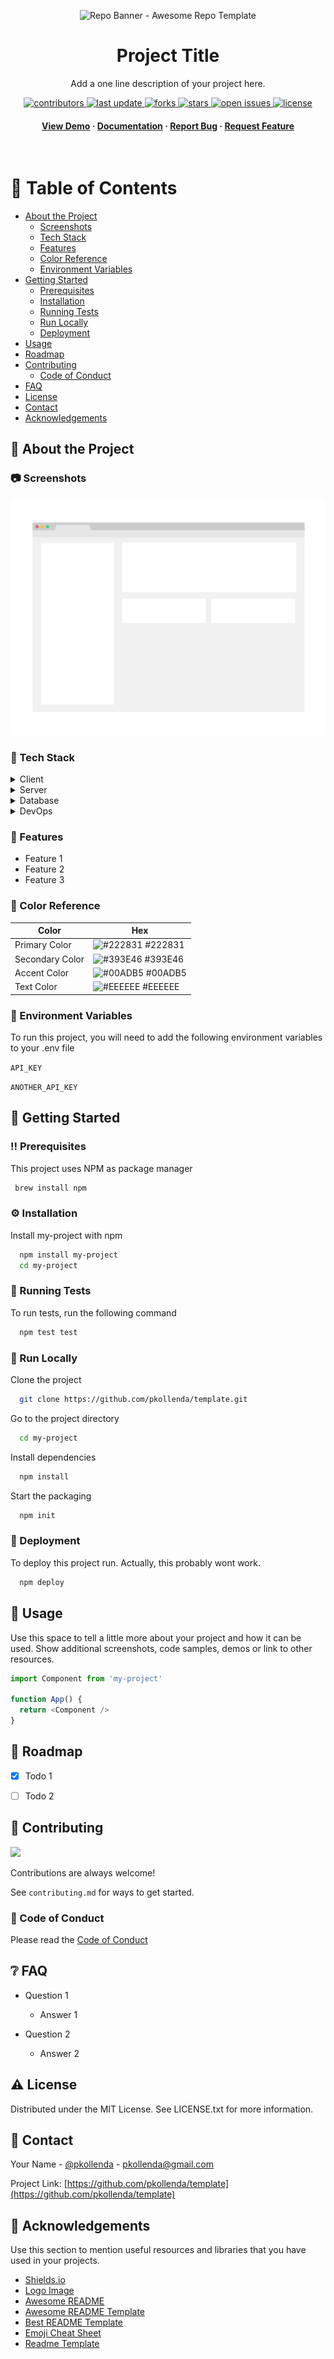 <!-- 
To adjust this template to your needs, search and replace 'template' 
with the real repository name and adjust other fields as needed.
-->

<div align="center">

  <img height=350 alt="Repo Banner - Awesome Repo Template" src="https://capsule-render.vercel.app/api?type=waving&color=c4a2bd&height=300&section=header&text=Project%20Title&fontSize=70&fontColor=ffffff&animation=fadeIn&fontAlignY=38&desc=Easily%20setup%20your%20next%20repo!&descAlignY=60&descAlign=50"></img></a>
  <!-- <img src="assets/logo.png" alt="logo" width="200" height="auto" /> -->
  <h1>Project Title</h1>
  
  <p> Add a one line description of your project here.
  </p>
  
  
<!-- Badges -->
<p>
  <a href="https://github.com/pkollenda/template/graphs/contributors">
    <img src="https://img.shields.io/github/contributors/pkollenda/template" alt="contributors" />
  </a>
  <a href="">
    <img src="https://img.shields.io/github/last-commit/pkollenda/template" alt="last update" />
  </a>
  <a href="https://github.com/pkollenda/template/network/members">
    <img src="https://img.shields.io/github/forks/pkollenda/template" alt="forks" />
  </a>
  <a href="https://github.com/pkollenda/template/stargazers">
    <img src="https://img.shields.io/github/stars/pkollenda/template" alt="stars" />
  </a>
  <a href="https://github.com/pkollenda/template/issues/">
    <img src="https://img.shields.io/github/issues/pkollenda/template" alt="open issues" />
  </a>
  <a href="https://github.com/pkollenda/template/blob/master/LICENSE">
    <img src="https://img.shields.io/github/license/pkollenda/template.svg" alt="license" />
  </a>
</p>
   
<h4>
    <a href="https://github.com/pkollenda/template/">View Demo</a>
  <span> · </span>
    <a href="https://github.com/pkollenda/template">Documentation</a>
  <span> · </span>
    <a href="https://github.com/pkollenda/template/issues/">Report Bug</a>
  <span> · </span>
    <a href="https://github.com/pkollenda/template/issues/">Request Feature</a>
  </h4>
</div>

<br />

<!-- Table of Contents -->
# :notebook_with_decorative_cover: Table of Contents

- [About the Project](#star2-about-the-project)
  * [Screenshots](#camera-screenshots)
  * [Tech Stack](#space_invader-tech-stack)
  * [Features](#dart-features)
  * [Color Reference](#art-color-reference)
  * [Environment Variables](#key-environment-variables)
- [Getting Started](#toolbox-getting-started)
  * [Prerequisites](#bangbang-prerequisites)
  * [Installation](#gear-installation)
  * [Running Tests](#test_tube-running-tests)
  * [Run Locally](#running-run-locally)
  * [Deployment](#triangular_flag_on_post-deployment)
- [Usage](#eyes-usage)
- [Roadmap](#compass-roadmap)
- [Contributing](#wave-contributing)
  * [Code of Conduct](#scroll-code-of-conduct)
- [FAQ](#grey_question-faq)
- [License](#warning-license)
- [Contact](#handshake-contact)
- [Acknowledgements](#gem-acknowledgements)

  

<!-- About the Project -->
## :star2: About the Project


<!-- Screenshots -->
### :camera: Screenshots

<div align="center"> 
  <img src="assets/screenshot.png" href="https://example.com" alt="screenshot" />
</div>


<!-- TechStack -->
### :space_invader: Tech Stack

<details>
  <summary>Client</summary>
  <ul>
    <li><a href="https://www.typescriptlang.org/">Typescript</a></li>
    <li><a href="https://nextjs.org/">Next.js</a></li>
    <li><a href="https://reactjs.org/">React.js</a></li>
    <li><a href="https://tailwindcss.com/">TailwindCSS</a></li>
  </ul>
</details>

<details>
  <summary>Server</summary>
  <ul>
    <li><a href="https://www.typescriptlang.org/">Typescript</a></li>
    <li><a href="https://expressjs.com/">Express.js</a></li>
    <li><a href="https://go.dev/">Golang</a></li>
    <li><a href="https://nestjs.com/">Nest.js</a></li>
    <li><a href="https://socket.io/">SocketIO</a></li>
    <li><a href="https://www.prisma.io/">Prisma</a></li>    
    <li><a href="https://www.apollographql.com/">Apollo</a></li>
    <li><a href="https://graphql.org/">GraphQL</a></li>
  </ul>
</details>

<details>
<summary>Database</summary>
  <ul>
    <li><a href="https://www.mysql.com/">MySQL</a></li>
    <li><a href="https://www.postgresql.org/">PostgreSQL</a></li>
    <li><a href="https://redis.io/">Redis</a></li>
    <li><a href="https://neo4j.com/">Neo4j</a></li>
    <li><a href="https://www.mongodb.com/">MongoDB</a></li>
  </ul>
</details>

<details>
<summary>DevOps</summary>
  <ul>
    <li><a href="https://www.docker.com/">Docker</a></li>
    <li><a href="https://www.jenkins.io/">Jenkins</a></li>
    <li><a href="https://circleci.com/">CircleCLI</a></li>
  </ul>
</details>

<!-- Features -->
### :dart: Features

- Feature 1
- Feature 2
- Feature 3

<!-- Color Reference -->
### :art: Color Reference

| Color             | Hex                                                                |
| ----------------- | ------------------------------------------------------------------ |
| Primary Color | ![#222831](https://via.placeholder.com/10/222831?text=+) #222831 |
| Secondary Color | ![#393E46](https://via.placeholder.com/10/393E46?text=+) #393E46 |
| Accent Color | ![#00ADB5](https://via.placeholder.com/10/00ADB5?text=+) #00ADB5 |
| Text Color | ![#EEEEEE](https://via.placeholder.com/10/EEEEEE?text=+) #EEEEEE |


<!-- Env Variables -->
### :key: Environment Variables

To run this project, you will need to add the following environment variables to your .env file

`API_KEY`

`ANOTHER_API_KEY`

<!-- Getting Started -->
## 	:toolbox: Getting Started

<!-- Prerequisites -->
### :bangbang: Prerequisites

This project uses NPM as package manager

```bash
 brew install npm
```

<!-- Installation -->
### :gear: Installation

Install my-project with npm

```bash
  npm install my-project
  cd my-project
```
   
<!-- Running Tests -->
### :test_tube: Running Tests

To run tests, run the following command

```bash
  npm test test
```

<!-- Run Locally -->
### :running: Run Locally

Clone the project

```bash
  git clone https://github.com/pkollenda/template.git
```

Go to the project directory

```bash
  cd my-project
```

Install dependencies

```bash
  npm install
```

Start the packaging

```bash
  npm init
```


<!-- Deployment -->
### :triangular_flag_on_post: Deployment

To deploy this project run. Actually, this probably wont work.

```bash
  npm deploy
```


<!-- Usage -->
## :eyes: Usage

Use this space to tell a little more about your project and how it can be used. Show additional screenshots, code samples, demos or link to other resources.


```javascript
import Component from 'my-project'

function App() {
  return <Component />
}
```

<!-- Roadmap -->
## :compass: Roadmap

* [x] Todo 1
* [ ] Todo 2


<!-- Contributing -->
## :wave: Contributing

<a href="https://github.com/pkollenda/template/graphs/contributors">
  <img src="https://contrib.rocks/image?repo=pkollenda/template" />
</a>


Contributions are always welcome!

See `contributing.md` for ways to get started.


<!-- Code of Conduct -->
### :scroll: Code of Conduct

<!-- Add a code of conduct if necessary  -->
Please read the [Code of Conduct](https://github.com/pkollenda/template/blob/main/CODE_OF_CONDUCT.md)

<!-- FAQ -->
## :grey_question: FAQ

- Question 1

  + Answer 1

- Question 2

  + Answer 2


<!-- License -->
## :warning: License

Distributed under the MIT License. See LICENSE.txt for more information.


<!-- Contact -->
## :handshake: Contact

Your Name - [@pkollenda](https://twitter.com/pkollenda) - pkollenda@gmail.com

Project Link: [https://github.com/pkollenda/template](https://github.com/pkollenda/template)


<!-- Acknowledgments -->
## :gem: Acknowledgements

Use this section to mention useful resources and libraries that you have used in your projects.

 - [Shields.io](https://shields.io/)
 - [Logo Image](https://unsplash.com/de/@freedomstudios?utm_content=creditCopyText&utm_medium=referral&utm_source=unsplash")
 - [Awesome README](https://github.com/matiassingers/awesome-readme)
 - [Awesome README Template](https://github.com/Louis3797/awesome-readme-template/)
 - [Best README Template](https://github.com/othneildrew/Best-README-Template)
 - [Emoji Cheat Sheet](https://github.com/ikatyang/emoji-cheat-sheet/blob/master/README.md#travel--places)
 - [Readme Template](https://github.com/othneildrew/Best-README-Template)
